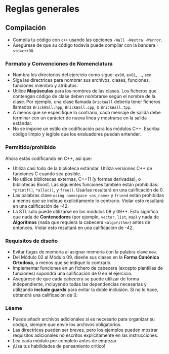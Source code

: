 # Reglas generales

## Compilación

- Compila tu código con `c++` usando las opciones `-Wall -Wextra -Werror`.
- Asegúrese de que su código todavía puede compilar con la bandera `-std=c++98`.

### Formato y Convenciones de Nomenclatura

- Nombra los directorios del ejercicio como sigue: `ex00`, `ex01`, ..., `exn`.
- Siga las directrices para nombrar sus archivos, clases, funciones, funciones miembro y atributos.
- Utilice **Mayúsculas** para los nombres de las clases. Los ficheros que contengan código de clase deben nombrarse según el nombre de la clase. Por ejemplo, una clase llamada `BrickWall` debería tener ficheros llamados `BrickWall.hpp`, `BrickWall.cpp`, o `BrickWall.tpp`.
- A menos que se especifique lo contrario, cada mensaje de salida debe terminar con un carácter de nueva línea y mostrarse en la salida estándar.
- No se impone un estilo de codificación para los módulos C++. Escriba código limpio y legible que los evaluadores puedan entender.

### Permitido/prohibido

Ahora estás codificando en C++, así que:

- Utiliza casi todo de la biblioteca estándar. Utiliza versiones C++ de funciones C cuando sea posible.
- No utilice bibliotecas externas, C++11 (y formas derivadas), o bibliotecas Boost. Las siguientes funciones también están prohibidas: `*printf()`, `*alloc()`, y `free()`. Usarlas resultará en una calificación de 0.
- Las palabras clave `using namespace <ns_name>` y `friend` están prohibidas a menos que se indique explícitamente lo contrario. Violar esto resultará en una calificación de -42.
- La STL sólo puede utilizarse en los módulos 08 y 09**. Esto significa que nada de **Contenedores** (por ejemplo, `vector`, `list`, `map`) y nada de **Algoritmos** (nada que requiera la cabecera `<algorithm>`) antes de entonces. Violar esto resultará en una calificación de -42.

### Requisitos de diseño

- Evitar fugas de memoria al asignar memoria con la palabra clave `new`.
- Del Módulo 02 al Módulo 09, diseñe sus clases en la **Forma Canónica Ortodoxa**, a menos que se indique lo contrario.
- Implementar funciones en un fichero de cabecera (excepto plantillas de funciones) supondrá una calificación de 0 en el ejercicio.
- Asegúrese de que cada cabecera se puede utilizar de forma independiente, incluyendo todas las dependencias necesarias y utilizando **include guards** para evitar la doble inclusión. Si no lo hace, obtendrá una calificación de 0.

### Léame

- Puede añadir archivos adicionales si es necesario para organizar su código, siempre que envíe los archivos obligatorios.
- Las directrices pueden ser breves, pero los ejemplos pueden mostrar requisitos adicionales no escritos explícitamente en las instrucciones.
- Lea cada módulo por completo antes de empezar.
- ¡Usa tus habilidades de pensamiento crítico!
